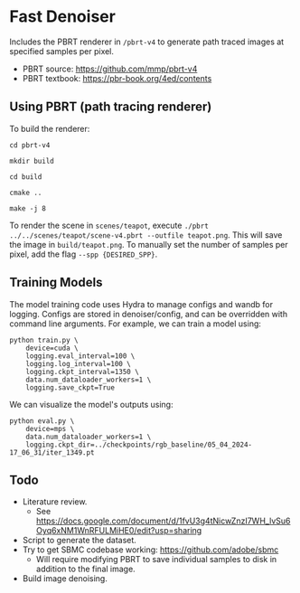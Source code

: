 # Fast Denoiser

Includes the PBRT renderer in `/pbrt-v4` to generate path traced images at specified
samples per pixel.
- PBRT source: https://github.com/mmp/pbrt-v4
- PBRT textbook: https://pbr-book.org/4ed/contents

## Using PBRT (path tracing renderer)

To build the renderer:

```
cd pbrt-v4

mkdir build

cd build

cmake ..

make -j 8
```

To render the scene in `scenes/teapot`, execute
`./pbrt ../../scenes/teapot/scene-v4.pbrt --outfile teapot.png`. This will save
the image in `build/teapot.png`. To manually set the number of samples per 
pixel, add the flag `--spp {DESIRED_SPP}`.

## Training Models

The model training code uses Hydra to manage configs and wandb for logging.
Configs are stored in denoiser/config, and can be overridden with command line
arguments. For example, we can train a model using:

```
python train.py \
    device=cuda \
    logging.eval_interval=100 \
    logging.log_interval=100 \
    logging.ckpt_interval=1350 \
    data.num_dataloader_workers=1 \
    logging.save_ckpt=True
```

We can visualize the model's outputs using:

```
python eval.py \
    device=mps \
    data.num_dataloader_workers=1 \
    logging.ckpt_dir=../checkpoints/rgb_baseline/05_04_2024-17_06_31/iter_1349.pt
```

## Todo

- Literature review.
    - See https://docs.google.com/document/d/1fvU3g4tNicwZnzI7WH_lvSu6Oyq6xNM1WnRFULMiHE0/edit?usp=sharing
- Script to generate the dataset.
- Try to get SBMC codebase working: https://github.com/adobe/sbmc
    - Will require modifying PBRT to save individual samples to disk in addition
    to the final image.
- Build image denoising.